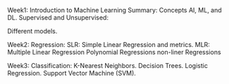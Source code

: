 Week1: Introduction to Machine Learning
Summary: Concepts AI, ML, and DL.
Supervised and Unsupervised:

Different models.

Week2: Regression:
SLR: Simple Linear Regression and metrics. 
MLR: Multiple Linear Regression
Polynomial Regressions
non-liner Regressions

Week3: Classification:
K-Nearest Neighbors.
Decision Trees.
Logistic Regression.
Support Vector Machine (SVM).